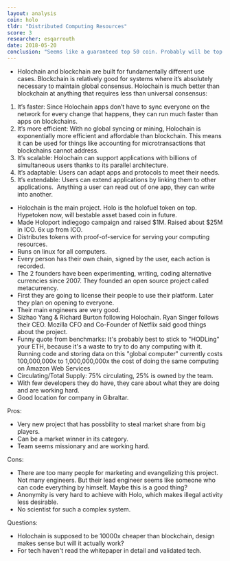 ```yaml
---
layout: analysis
coin: holo
tldr: "Distributed Computing Resources"
score: 3
researcher: esqarrouth
date: 2018-05-20
conclusion: "Seems like a guaranteed top 50 coin. Probably will be top 20. Still fairly new in the market, the only proper exchange is IDEX."
---
```


- Holochain and blockchain are built for fundamentally different use cases. Blockchain is relatively good for systems where it’s absolutely necessary to maintain global consensus. Holochain is much better than blockchain at anything that requires less than universal consensus:
1. It’s faster: Since Holochain apps don’t have to sync everyone on the network for every change that happens, they can run much faster than apps on blockchains.
2. It’s more efficient: With no global syncing or mining, Holochain is exponentially more efficient and affordable than blockchain. This means it can be used for things like accounting for microtransactions that blockchains cannot address.
3. It’s scalable: Holochain can support applications with billions of simultaneous users thanks to its parallel architecture.
4. It’s adaptable: Users can adapt apps and protocols to meet their needs.
5. It’s extendable: Users can extend applications by linking them to other applications.  Anything a user can read out of one app, they can write into another.

- Holochain is the main project. Holo is the holofuel token on top. Hypetoken now, will bestable asset based coin in future.
- Made Holoport indiegogo campaign and raised $1M. Raised about $25M in ICO. 6x up from ICO.
- Distributes tokens with proof-of-service for serving your computing resources.
- Runs on linux for all computers.
- Every person has their own chain, signed by the user, each action is recorded.
- The 2 founders have been experimenting, writing, coding alternative currencies since 2007. They founded an open source project called metacurrency.
- First they are going to license their people to use their platform. Later they plan on opening to everyone.
- Their main engineers are very good.
- Sizhao Yang & Richard Burton following Holochain. Ryan Singer follows their CEO. Mozilla CFO and Co-Founder of Netflix said good things about the project.
- Funny quote from benchmarks: It's probably best to stick to "HODLing" your ETH, because it's a waste to try to do any computing with it. Running code and storing data on this "global computer" currently costs 100,000,000x to 1,000,000,000x the cost of doing the same computing on Amazon Web Services
- Circulating/Total Supply: 75% circulating, 25% is owned by the team.
- With few developers they do have, they care about what they are doing and are working hard.
- Good location for company in Gibraltar.

Pros:

- Very new project that has possbility to steal market share from big players.
- Can be a market winner in its category. 
- Team seems missionary and are working hard.

Cons:

- There are too many people for marketing and evangelizing this project. Not many engineers. But their lead engineer seems like someone who can code everything by himself. Maybe this is a good thing?
- Anonymity is very hard to achieve with Holo, which makes illegal activity less desirable.
- No scientist for such a complex system.

Questions: 

- Holochain is supposed to be 10000x cheaper than blockchain, design makes sense but will it actually work?
- For tech haven't read the whitepaper in detail and validated tech.

